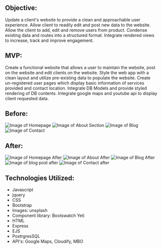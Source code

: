 ## Objective:
Update a client's website to provide a clean and approachable user experience. Allow client to readily edit and post new data to the website. Allow the client to add, edit and remove users from product. Condense existing data and routes into a structured format. Integrate rendered views to increase, track and improve engagement. 

## MVP:
Create a functional website that allows a user to maintain the website, post on the website and edit clients on the website. Style the web app with a clean layout and utilize pre-existing data to populate the website. Create un-registered user pages which display basic information of services provided and contact location. Integrate DB Models and provide styled rendering of DB contents. Integrate google maps and youtube api to display client requested data.

## Before:
![Image of Homepage](https://i.imgur.com/Z0HI4x1.png)
![Image of About Section](https://i.imgur.com/7V4sSag.png) 
![Image of Blog](https://i.imgur.com/vTfbLX1.png)
![Image of Contact](https://i.imgur.com/zd7Y5cD.png)
## After:
![Image of Homepage After](https://i.imgur.com/tCIRZ4S.png)
![Image of About After](https://i.imgur.com/zQQUGNB.png)
![Image of Blog After](https://i.imgur.com/UiZnMzl.png)
![Image of blog post after](https://i.imgur.com/il2FqrO.png)
![Image of Contact after](https://i.imgur.com/hrCsVdm.png)

## Technologies Utilized:
- Javascript
- jquery
- CSS
- Bootstrap
- Images: unsplash
- Component library: Bootswatch Yeti
- HTML
- Express 
- EJS
- PostrgresSQL
- API's: Google Maps, Cloudify, MBO
